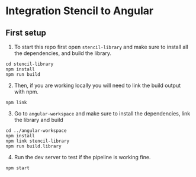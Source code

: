 # Integration Stencil to Angular

## First setup

1. To start this repo first open `stencil-library` and make sure to install all the dependencies, and build the library.

```console
cd stencil-library
npm install
npm run build
```

2. Then, if you are working locally you will need to link the build output with npm.

```console
npm link
```

3. Go to `angular-workspace` and make sure to install the dependencies, link the library and build

```console
cd ../angular-workspace
npm install
npm link stencil-library
npm run build.library
```

4. Run the dev server to test if the pipeline is working fine.

```console
npm start
```
